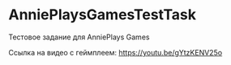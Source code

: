# AnniePlaysGamesTestTask
 
Тестовое задание для AnniePlays Games

Ссылка на видео с геймплеем: https://youtu.be/gYtzKENV25o
